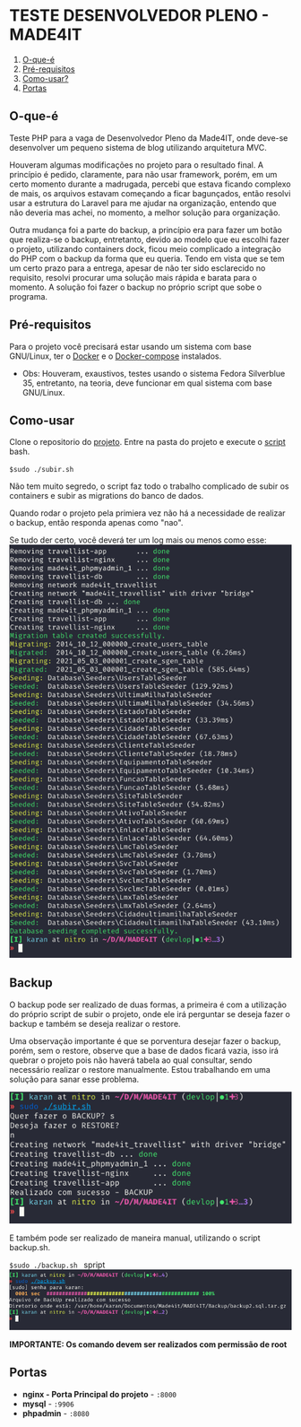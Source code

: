 # TESTE DESENVOLVEDOR PLENO - MADE4IT



1. [O-que-é](#O-que-é)
2. [Pré-requisitos](#Pré-requisitos)
3. [Como-usar?](#Como-usar)
4. [Portas](#Portas)

## O-que-é
Teste PHP para a vaga de Desenvolvedor Pleno da Made4IT, onde deve-se desenvolver um pequeno sistema de blog utilizando arquitetura MVC.

Houveram algumas modificações no projeto para o resultado final. A princípio é pedido, claramente, para não usar framework, porém, em um certo momento durante a madrugada, percebi que estava ficando complexo de mais, os arquivos estavam começando a ficar bagunçados, então resolvi usar a estrutura do Laravel para me ajudar na organização, entendo que não deveria mas achei, no momento, a melhor solução para organização.

Outra mudança foi a parte do backup, a princípio era para fazer um botão que realiza-se o backup, entretanto, devido ao modelo que eu escolhi fazer o projeto, utilizando containers dock, ficou meio complicado a integração do PHP com o backup da forma que eu queria. Tendo em vista que se tem um certo prazo para a entrega, apesar de não ter sido esclarecido no requisito, resolvi procurar uma solução mais rápida e barata para o momento. A solução foi fazer o backup no próprio script que sobe o programa.

## Pré-requisitos
Para o projeto você precisará estar usando um sistema com base GNU/Linux, ter o [Docker](https://www.docker.com/) e o [Docker-compose](https://github.com/docker/compose) instalados.

* Obs: Houveram, exaustivos, testes usando o sistema Fedora Silverblue 35, entretanto, na teoria, deve funcionar em qual sistema com base GNU/Linux.

## Como-usar
Clone o repositorio do [projeto](https://github.com/lkaranl/MADE4IT.git).
Entre na pasta do projeto e execute o [script](https://github.com/lkaranl/MADE4IT/blob/main/subir.sh) bash.

`$sudo ./subir.sh
`

Não tem muito segredo, o script faz todo o trabalho complicado de subir os containers e subir as migrations do banco de dados.

Quando rodar o projeto pela primiera vez não há a necessidade de realizar o backup, então responda apenas como "nao".

Se tudo der certo, você deverá ter um log mais ou menos como esse:
![animacao](https://github.com/lkaranl/MADE4IT/raw/main/auxIMG/tudoCerto.png)

## Backup
O backup pode ser realizado de duas formas, a primeira é com a utilização do próprio script de subir o projeto, onde ele irá perguntar se deseja fazer o backup e também se deseja realizar o restore.

Uma observação importante é que se porventura desejar fazer o backup, porém, sem o restore, observe que a base de dados ficará vazia, isso irá quebrar o projeto pois não haverá tabela ao qual consultar, sendo necessário realizar o restore manualmente. Estou trabalhando em uma solução para sanar esse problema.


![animacao](https://github.com/lkaranl/MADE4IT/raw/main/auxIMG/subirsembackup.png)


E também pode ser realizado de maneira manual, utilizando o script backup.sh.

`$sudo ./backup.sh
`
spript
![animacao](https://github.com/lkaranl/MADE4IT/raw/main/auxIMG/backupManual.png)

**IMPORTANTE: Os comando devem ser realizados com permissão de root**
## Portas
- **nginx - Porta Principal do projeto** - `:8000`
- **mysql** - `:9906`
- **phpadmin** - `:8080`
